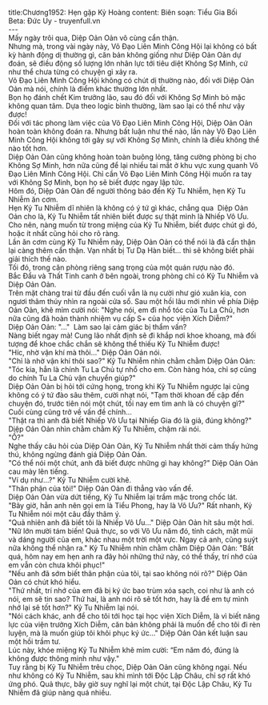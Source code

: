 title:Chương1952: Hẹn gặp Kỷ Hoàng
content:
Biên soạn: Tiểu Gia Bối<br>Beta: Đức Uy - truyenfull.vn<br>---<br>Mấy ngày trôi qua, Diệp Oản Oản vô cùng cẩn thận.<br>Nhưng mà, trong vài ngày này, Võ Đạo Liên Minh Công Hội lại không có bất kỳ hành động dị thường gì, căn bản không giống như Diệp Oản Oản dự đoán, sẽ điều động số lượng lớn nhân lực tới tiêu diệt Không Sợ Minh, cứ như thể chưa từng có chuyện gì xảy ra.<br>Võ Đạo Liên Minh Công Hội không có chút dị thường nào, đối với Diệp Oản Oản mà nói, chính là điểm khác thường lớn nhất.<br>Bọn họ đánh chết Kim trưởng lão, sau đó đối với Không Sợ Minh bỏ mặc không quan tâm. Dựa theo logic bình thường, làm sao lại có thể như vậy được!<br>Đối với tác phong làm việc của Võ Đạo Liên Minh Công Hội, Diệp Oản Oản hoàn toàn không đoán ra. Nhưng bất luận như thế nào, lần này Võ Đạo Liên Minh Công Hội không tới gây sự với Không Sợ Minh, chính là điều không thể nào tốt hơn.<br>Diệp Oản Oản cũng không hoàn toàn buông lỏng, tăng cường phòng bị cho Không Sợ Minh, hơn nữa cũng để lại nhiều tai mắt ở khu vực xung quanh Võ Đạo Liên Minh Công Hội. Chỉ cần Võ Đạo Liên Minh Công Hội muốn ra tay với Không Sợ Minh, bọn họ sẽ biết được ngay lập tức.<br>Hôm đó, Diệp Oản Oản để người thông báo đến Kỷ Tu Nhiễm, hẹn Kỷ Tu Nhiễm ăn cơm.<br>Hẹn Kỷ Tu Nhiễm dĩ nhiên là không có ý tứ gì khác, chẳng qua  Diệp Oản Oản cho là, Kỷ Tu Nhiễm tất nhiên biết được sự thật mình là Nhiếp Vô Ưu. Cho nên, nàng muốn từ trong miệng của Kỷ Tu Nhiễm, biết được chút gì đó, hoặc ít nhất cũng hỏi cho rõ ràng.<br>Lần ăn cơm cùng Kỷ Tu Nhiễm này, Diệp Oản Oản có thể nói là đã cẩn thận lại càng thêm cẩn thận. Vạn nhất bị Tư Dạ Hàn biết... thì sẽ không biết phải giải thích thế nào.<br>Tối đó, trong căn phòng riêng sang trọng của một quán rượu nào đó.<br>Bắc Đẩu và Thất Tinh canh ở bên ngoài, trong phòng chỉ có Kỷ Tu Nhiễm và Diệp Oản Oản.<br>Trên mặt chàng trai từ đầu đến cuối vẫn là nụ cười như gió xuân kia, con ngươi thâm thúy nhìn ra ngoài cửa sổ. Sau một hồi lâu mới nhìn về phía Diệp Oản Oản, khẽ mỉm cười nói: "Nghe nói, em đi nhổ tóc của Tu La Chủ, hơn nữa cũng đã hoàn thành nhiệm vụ cấp S+ của học viện Xích Diễm?"<br>Diệp Oản Oản: "..."  Làm sao lại cảm giác bị thẩm vấn?<br>Nàng biết ngay mà! Cung lão nhất định sẽ đi khắp nơi khoe khoang, mà đối tượng để khoe chắc chắn sẽ không thể thiếu Kỷ Tu Nhiễm được!<br>"Híc, nhờ vận khí mà thôi…" Diệp Oản Oản nói.<br>"Chỉ là nhờ vận khí thôi sao?" Kỷ Tu Nhiễm nhìn chằm chằm Diệp Oản Oản: "Tóc kia, hẳn là chính Tu La Chủ tự nhổ cho em. Còn hàng hóa, chỉ sợ cũng do chính Tu La Chủ vận chuyển giúp?"<br>Diệp Oản Oản bị hỏi tới cứng họng, trong khi Kỷ Tu Nhiễm ngược lại cũng không có ý tứ đào sâu thêm, cười nhạt nói, "Tạm thời khoan đề cập đến chuyện đó, trước tiên nói một chút, tối nay em tìm anh là có chuyện gì?"<br>Cuối cùng cũng trở về vấn đề chính...<br>"Thật ra thì anh đã biết Nhiếp Vô Ưu tại Nhiếp Gia đó là giả, đúng không?" Diệp Oản Oản nhìn chằm chằm Kỷ Tu Nhiễm, chậm rãi nói.<br>"Ồ?"<br>Nghe thấy câu hỏi của Diệp Oản Oản, Kỷ Tu Nhiễm nhất thời cảm thấy hứng thú, không ngừng đánh giá Diệp Oản Oản.<br>"Có thể nói một chút, anh đã biết được những gì hay không?" Diệp Oản Oản cau mày lên tiếng.<br>"Ví dụ như...?" Kỷ Tu Nhiễm cười khẽ.<br>"Thân phận của tôi!" Diệp Oản Oản đi thẳng vào vấn đề.<br>Diệp Oản Oản vừa dứt tiếng, Kỷ Tu Nhiễm lại trầm mặc trong chốc lát.<br>"Bây giờ, hẳn anh nên gọi em là Tiểu Phong, hay là Vô Ưu?" Rất nhanh, Kỷ Tu Nhiễm nói một câu đầy thâm ý.<br>"Quả nhiên anh đã biết tôi là Nhiếp Vô Ưu..." Diệp Oản Oản hít sâu một hơi.<br>"Nữ lớn mười tám biến! Quả thực, so với Vô Ưu năm đó, tính cách, mặt mũi và dáng người của em, khác nhau một trời một vực. Ngay cả anh, cũng suýt nữa không thể nhận ra." Kỷ Tu Nhiễm nhìn chằm chằm Diệp Oản Oản: "Bất quá, hôm nay em hẹn anh ra đây hỏi những thứ này, có thể thấy, trí nhớ của em vẫn còn chưa khôi phục!"<br>"Nếu anh đã sớm biết thân phận của tôi, tại sao không nói rõ?" Diệp Oản Oản có chút khó hiểu.<br>"Thứ nhất, trí nhớ của em đã bị ký ức bao trùm xóa sạch, coi như là anh có nói, em sẽ tin sao? Thứ hai, là anh nói rõ sẽ tốt hơn, hay là để em tự mình nhớ lại sẽ tốt hơn?" Kỷ Tu Nhiễm lại nói.<br>"Nói cách khác, anh để cho tôi tới học tại học viện Xích Diễm, là vì biết năng lực của viện trưởng Xích Diễm, căn bản không phải là muốn để cho tôi đi rèn luyện, mà là muốn giúp tôi khôi phục ký ức..." Diệp Oản Oản kết luận sau một hồi trầm tư.<br>Lúc này, khóe miệng Kỷ Tu Nhiễm khẽ mỉm cười: “Em năm đó, đúng là không được thông minh như vậy."<br>Tuy rằng bị Kỷ Tu Nhiễm trêu chọc, Diệp Oản Oản cũng không ngại. Nếu như không có Kỷ Tu Nhiễm, sau khi mình tới Độc Lập Châu, chỉ sợ rất khó ứng phó. Quả thực, bây giờ suy nghĩ lại một chút, tại Độc Lập Châu, Kỷ Tu Nhiễm đã giúp nàng quá nhiều.